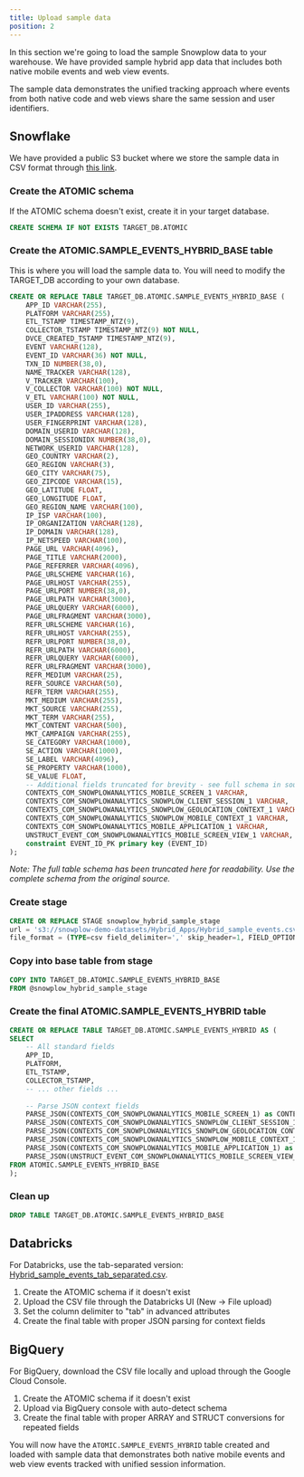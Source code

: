 ```yaml
---
title: Upload sample data
position: 2
---
```


In this section we're going to load the sample Snowplow data to your warehouse. We have provided sample hybrid app data that includes both native mobile events and web view events.

The sample data demonstrates the unified tracking approach where events from both native code and web views share the same session and user identifiers.

## Snowflake

We have provided a public S3 bucket where we store the sample data in CSV format through [this link](https://snowplow-demo-datasets.s3.eu-central-1.amazonaws.com/Hybrid_Apps/Hybrid_sample_events.csv).

### Create the ATOMIC schema

If the ATOMIC schema doesn't exist, create it in your target database.

```sql
CREATE SCHEMA IF NOT EXISTS TARGET_DB.ATOMIC
```

### Create the ATOMIC.SAMPLE_EVENTS_HYBRID_BASE table

This is where you will load the sample data to. You will need to modify the TARGET_DB according to your own database.

```sql
CREATE OR REPLACE TABLE TARGET_DB.ATOMIC.SAMPLE_EVENTS_HYBRID_BASE (
	APP_ID VARCHAR(255),
	PLATFORM VARCHAR(255),
	ETL_TSTAMP TIMESTAMP_NTZ(9),
	COLLECTOR_TSTAMP TIMESTAMP_NTZ(9) NOT NULL,
	DVCE_CREATED_TSTAMP TIMESTAMP_NTZ(9),
	EVENT VARCHAR(128),
	EVENT_ID VARCHAR(36) NOT NULL,
	TXN_ID NUMBER(38,0),
	NAME_TRACKER VARCHAR(128),
	V_TRACKER VARCHAR(100),
	V_COLLECTOR VARCHAR(100) NOT NULL,
	V_ETL VARCHAR(100) NOT NULL,
	USER_ID VARCHAR(255),
	USER_IPADDRESS VARCHAR(128),
	USER_FINGERPRINT VARCHAR(128),
	DOMAIN_USERID VARCHAR(128),
	DOMAIN_SESSIONIDX NUMBER(38,0),
	NETWORK_USERID VARCHAR(128),
	GEO_COUNTRY VARCHAR(2),
	GEO_REGION VARCHAR(3),
	GEO_CITY VARCHAR(75),
	GEO_ZIPCODE VARCHAR(15),
	GEO_LATITUDE FLOAT,
	GEO_LONGITUDE FLOAT,
	GEO_REGION_NAME VARCHAR(100),
	IP_ISP VARCHAR(100),
	IP_ORGANIZATION VARCHAR(128),
	IP_DOMAIN VARCHAR(128),
	IP_NETSPEED VARCHAR(100),
	PAGE_URL VARCHAR(4096),
	PAGE_TITLE VARCHAR(2000),
	PAGE_REFERRER VARCHAR(4096),
	PAGE_URLSCHEME VARCHAR(16),
	PAGE_URLHOST VARCHAR(255),
	PAGE_URLPORT NUMBER(38,0),
	PAGE_URLPATH VARCHAR(3000),
	PAGE_URLQUERY VARCHAR(6000),
	PAGE_URLFRAGMENT VARCHAR(3000),
	REFR_URLSCHEME VARCHAR(16),
	REFR_URLHOST VARCHAR(255),
	REFR_URLPORT NUMBER(38,0),
	REFR_URLPATH VARCHAR(6000),
	REFR_URLQUERY VARCHAR(6000),
	REFR_URLFRAGMENT VARCHAR(3000),
	REFR_MEDIUM VARCHAR(25),
	REFR_SOURCE VARCHAR(50),
	REFR_TERM VARCHAR(255),
	MKT_MEDIUM VARCHAR(255),
	MKT_SOURCE VARCHAR(255),
	MKT_TERM VARCHAR(255),
	MKT_CONTENT VARCHAR(500),
	MKT_CAMPAIGN VARCHAR(255),
	SE_CATEGORY VARCHAR(1000),
	SE_ACTION VARCHAR(1000),
	SE_LABEL VARCHAR(4096),
	SE_PROPERTY VARCHAR(1000),
	SE_VALUE FLOAT,
	-- Additional fields truncated for brevity - see full schema in source
	CONTEXTS_COM_SNOWPLOWANALYTICS_MOBILE_SCREEN_1 VARCHAR,
	CONTEXTS_COM_SNOWPLOWANALYTICS_SNOWPLOW_CLIENT_SESSION_1 VARCHAR,
	CONTEXTS_COM_SNOWPLOWANALYTICS_SNOWPLOW_GEOLOCATION_CONTEXT_1 VARCHAR,
	CONTEXTS_COM_SNOWPLOWANALYTICS_SNOWPLOW_MOBILE_CONTEXT_1 VARCHAR,
	CONTEXTS_COM_SNOWPLOWANALYTICS_MOBILE_APPLICATION_1 VARCHAR,
	UNSTRUCT_EVENT_COM_SNOWPLOWANALYTICS_MOBILE_SCREEN_VIEW_1 VARCHAR,
	constraint EVENT_ID_PK primary key (EVENT_ID)
);
```

*Note: The full table schema has been truncated here for readability. Use the complete schema from the original source.*

### Create stage

```sql
CREATE OR REPLACE STAGE snowplow_hybrid_sample_stage
url = 's3://snowplow-demo-datasets/Hybrid_Apps/Hybrid_sample_events.csv'
file_format = (TYPE=csv field_delimiter=',' skip_header=1, FIELD_OPTIONALLY_ENCLOSED_BY='"')
```

### Copy into base table from stage

```sql
COPY INTO TARGET_DB.ATOMIC.SAMPLE_EVENTS_HYBRID_BASE
FROM @snowplow_hybrid_sample_stage
```

### Create the final ATOMIC.SAMPLE_EVENTS_HYBRID table

```sql
CREATE OR REPLACE TABLE TARGET_DB.ATOMIC.SAMPLE_EVENTS_HYBRID AS (
SELECT
    -- All standard fields
    APP_ID,
    PLATFORM,
    ETL_TSTAMP,
    COLLECTOR_TSTAMP,
    -- ... other fields ...
    
    -- Parse JSON context fields
    PARSE_JSON(CONTEXTS_COM_SNOWPLOWANALYTICS_MOBILE_SCREEN_1) as CONTEXTS_COM_SNOWPLOWANALYTICS_MOBILE_SCREEN_1,
    PARSE_JSON(CONTEXTS_COM_SNOWPLOWANALYTICS_SNOWPLOW_CLIENT_SESSION_1) as CONTEXTS_COM_SNOWPLOWANALYTICS_SNOWPLOW_CLIENT_SESSION_1,
    PARSE_JSON(CONTEXTS_COM_SNOWPLOWANALYTICS_SNOWPLOW_GEOLOCATION_CONTEXT_1) as CONTEXTS_COM_SNOWPLOWANALYTICS_SNOWPLOW_GEOLOCATION_CONTEXT_1,
    PARSE_JSON(CONTEXTS_COM_SNOWPLOWANALYTICS_SNOWPLOW_MOBILE_CONTEXT_1) as CONTEXTS_COM_SNOWPLOWANALYTICS_SNOWPLOW_MOBILE_CONTEXT_1,
    PARSE_JSON(CONTEXTS_COM_SNOWPLOWANALYTICS_MOBILE_APPLICATION_1) as CONTEXTS_COM_SNOWPLOWANALYTICS_MOBILE_APPLICATION_1,
    PARSE_JSON(UNSTRUCT_EVENT_COM_SNOWPLOWANALYTICS_MOBILE_SCREEN_VIEW_1) as UNSTRUCT_EVENT_COM_SNOWPLOWANALYTICS_MOBILE_SCREEN_VIEW_1
FROM ATOMIC.SAMPLE_EVENTS_HYBRID_BASE
);
```

### Clean up

```sql
DROP TABLE TARGET_DB.ATOMIC.SAMPLE_EVENTS_HYBRID_BASE
```

## Databricks

For Databricks, use the tab-separated version: [Hybrid_sample_events_tab_separated.csv](https://snowplow-demo-datasets.s3.eu-central-1.amazonaws.com/Hybrid_Apps/Hybrid_sample_events_tab_separated.csv).

1. Create the ATOMIC schema if it doesn't exist
2. Upload the CSV file through the Databricks UI (New -> File upload)
3. Set the column delimiter to "tab" in advanced attributes
4. Create the final table with proper JSON parsing for context fields

## BigQuery

For BigQuery, download the CSV file locally and upload through the Google Cloud Console.

1. Create the ATOMIC schema if it doesn't exist
2. Upload via BigQuery console with auto-detect schema
3. Create the final table with proper ARRAY and STRUCT conversions for repeated fields

You will now have the `ATOMIC.SAMPLE_EVENTS_HYBRID` table created and loaded with sample data that demonstrates both native mobile events and web view events tracked with unified session information.
